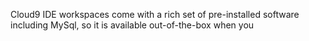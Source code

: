 Cloud9 IDE workspaces come with a rich set of pre-installed software including MySql, so it is available out-of-the-box when you 
